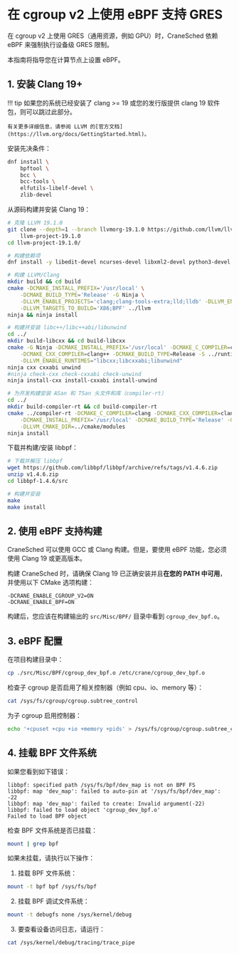 # 在 cgroup v2 上使用 eBPF 支持 GRES

在 cgroup v2 上使用 GRES（通用资源，例如 GPU）时，CraneSched 依赖 eBPF 来强制执行设备级 GRES 限制。

本指南将指导您在计算节点上设置 eBPF。

## 1. 安装 Clang 19+

!!! tip
    如果您的系统已经安装了 clang >= 19 或您的发行版提供 clang 19 软件包，则可以跳过此部分。

    有关更多详细信息，请参阅 LLVM 的[官方文档](https://llvm.org/docs/GettingStarted.html)。

安装先决条件：
```bash
dnf install \
    bpftool \
    bcc \
    bcc-tools \
    elfutils-libelf-devel \
    zlib-devel
```

从源码构建并安装 Clang 19：
```bash
# 克隆 LLVM 19.1.0
git clone --depth=1 --branch llvmorg-19.1.0 https://github.com/llvm/llvm-project.git \
    llvm-project-19.1.0
cd llvm-project-19.1.0/

# 构建依赖项
dnf install -y libedit-devel ncurses-devel libxml2-devel python3-devel swig

# 构建 LLVM/Clang
mkdir build && cd build
cmake -DCMAKE_INSTALL_PREFIX='/usr/local' \
    -DCMAKE_BUILD_TYPE='Release' -G Ninja \
    -DLLVM_ENABLE_PROJECTS='clang;clang-tools-extra;lld;lldb' -DLLVM_ENABLE_RUNTIMES=all \
    -DLLVM_TARGETS_TO_BUILD='X86;BPF' ../llvm
ninja && ninja install

# 构建并安装 libc++/libc++abi/libunwind
cd ../
mkdir build-libcxx && cd build-libcxx
cmake -G Ninja -DCMAKE_INSTALL_PREFIX='/usr/local' -DCMAKE_C_COMPILER=clang \
    -DCMAKE_CXX_COMPILER=clang++ -DCMAKE_BUILD_TYPE=Release -S ../runtimes \
    -DLLVM_ENABLE_RUNTIMES="libcxx;libcxxabi;libunwind"
ninja cxx cxxabi unwind
#ninja check-cxx check-cxxabi check-unwind
ninja install-cxx install-cxxabi install-unwind

# 为开发构建安装 ASan 和 TSan 头文件和库（compiler-rt）
cd ../
mkdir build-compiler-rt && cd build-compiler-rt
cmake ../compiler-rt -DCMAKE_C_COMPILER=clang -DCMAKE_CXX_COMPILER=clang++ \
    -DCMAKE_INSTALL_PREFIX='/usr/local' -DCMAKE_BUILD_TYPE='Release' -G Ninja \
    -DLLVM_CMAKE_DIR=../cmake/modules
ninja install
```

下载并构建/安装 libbpf：
```bash
# 下载并解压 libbpf
wget https://github.com/libbpf/libbpf/archive/refs/tags/v1.4.6.zip
unzip v1.4.6.zip
cd libbpf-1.4.6/src

# 构建并安装
make
make install
```

## 2. 使用 eBPF 支持构建

CraneSched 可以使用 GCC 或 Clang 构建。但是，要使用 eBPF 功能，您必须使用 Clang 19 或更高版本。

构建 CraneSched 时，请确保 Clang 19 已正确安装并且**在您的 PATH 中可用**，并使用以下 CMake 选项构建：

```
-DCRANE_ENABLE_CGROUP_V2=ON
-DCRANE_ENABLE_BPF=ON
```

构建后，您应该在构建输出的 `src/Misc/BPF/` 目录中看到 `cgroup_dev_bpf.o`。

## 3. eBPF 配置

在项目构建目录中：
```bash
cp ./src/Misc/BPF/cgroup_dev_bpf.o /etc/crane/cgroup_dev_bpf.o
```

检查子 cgroup 是否启用了相关控制器（例如 cpu、io、memory 等）：
```bash
cat /sys/fs/cgroup/cgroup.subtree_control
```

为子 cgroup 启用控制器：
```bash
echo '+cpuset +cpu +io +memory +pids' > /sys/fs/cgroup/cgroup.subtree_control
```

## 4. 挂载 BPF 文件系统

如果您看到如下错误：

```text
libbpf: specified path /sys/fs/bpf/dev_map is not on BPF FS
libbpf: map 'dev_map': failed to auto-pin at '/sys/fs/bpf/dev_map': -22
libbpf: map 'dev_map': failed to create: Invalid argument(-22)
libbpf: failed to load object 'cgroup_dev_bpf.o'
Failed to load BPF object
```

检查 BPF 文件系统是否已挂载：

```bash
mount | grep bpf
```

如果未挂载，请执行以下操作：

1. 挂载 BPF 文件系统：
```bash
mount -t bpf bpf /sys/fs/bpf
```

2. 挂载 BPF 调试文件系统：
```bash
mount -t debugfs none /sys/kernel/debug
```

3. 要查看设备访问日志，请运行：
```bash
cat /sys/kernel/debug/tracing/trace_pipe
```
